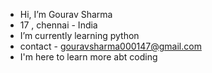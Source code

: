 -  Hi, I’m Gourav Sharma
-  17 , chennai - India 
- I’m currently learning python 
- contact - gouravsharma000147@gmail.com
- I'm here to learn more abt coding


